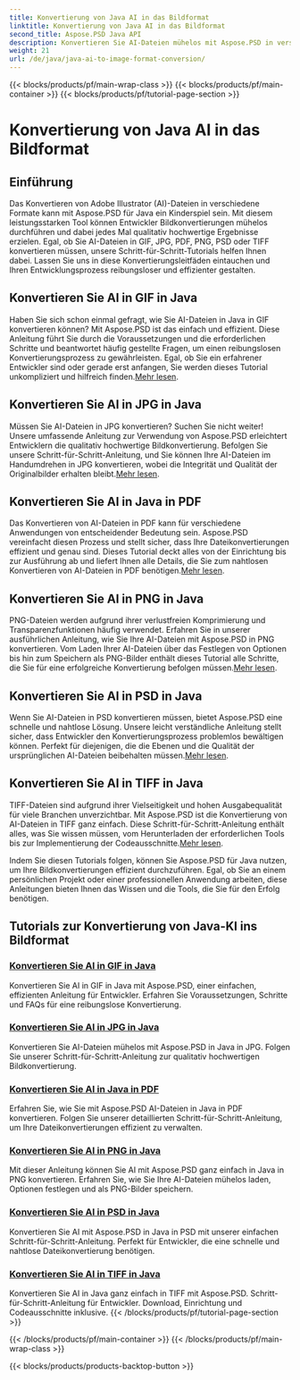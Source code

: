 ```yaml
---
title: Konvertierung von Java AI in das Bildformat
linktitle: Konvertierung von Java AI in das Bildformat
second_title: Aspose.PSD Java API
description: Konvertieren Sie AI-Dateien mühelos mit Aspose.PSD in verschiedene Formate in Java. Folgen Sie unseren umfassenden Anleitungen für nahtlose, qualitativ hochwertige Bildkonvertierungen.
weight: 21
url: /de/java/java-ai-to-image-format-conversion/
---
```


{{< blocks/products/pf/main-wrap-class >}}
{{< blocks/products/pf/main-container >}}
{{< blocks/products/pf/tutorial-page-section >}}

# Konvertierung von Java AI in das Bildformat


## Einführung

Das Konvertieren von Adobe Illustrator (AI)-Dateien in verschiedene Formate kann mit Aspose.PSD für Java ein Kinderspiel sein. Mit diesem leistungsstarken Tool können Entwickler Bildkonvertierungen mühelos durchführen und dabei jedes Mal qualitativ hochwertige Ergebnisse erzielen. Egal, ob Sie AI-Dateien in GIF, JPG, PDF, PNG, PSD oder TIFF konvertieren müssen, unsere Schritt-für-Schritt-Tutorials helfen Ihnen dabei. Lassen Sie uns in diese Konvertierungsleitfäden eintauchen und Ihren Entwicklungsprozess reibungsloser und effizienter gestalten.

## Konvertieren Sie AI in GIF in Java
 Haben Sie sich schon einmal gefragt, wie Sie AI-Dateien in Java in GIF konvertieren können? Mit Aspose.PSD ist das einfach und effizient. Diese Anleitung führt Sie durch die Voraussetzungen und die erforderlichen Schritte und beantwortet häufig gestellte Fragen, um einen reibungslosen Konvertierungsprozess zu gewährleisten. Egal, ob Sie ein erfahrener Entwickler sind oder gerade erst anfangen, Sie werden dieses Tutorial unkompliziert und hilfreich finden.[Mehr lesen](./convert-ai-to-gif/).

## Konvertieren Sie AI in JPG in Java
Müssen Sie AI-Dateien in JPG konvertieren? Suchen Sie nicht weiter! Unsere umfassende Anleitung zur Verwendung von Aspose.PSD erleichtert Entwicklern die qualitativ hochwertige Bildkonvertierung. Befolgen Sie unsere Schritt-für-Schritt-Anleitung, und Sie können Ihre AI-Dateien im Handumdrehen in JPG konvertieren, wobei die Integrität und Qualität der Originalbilder erhalten bleibt.[Mehr lesen](./convert-ai-to-jpg/).

## Konvertieren Sie AI in Java in PDF
 Das Konvertieren von AI-Dateien in PDF kann für verschiedene Anwendungen von entscheidender Bedeutung sein. Aspose.PSD vereinfacht diesen Prozess und stellt sicher, dass Ihre Dateikonvertierungen effizient und genau sind. Dieses Tutorial deckt alles von der Einrichtung bis zur Ausführung ab und liefert Ihnen alle Details, die Sie zum nahtlosen Konvertieren von AI-Dateien in PDF benötigen.[Mehr lesen](./convert-ai-to-pdf/).

## Konvertieren Sie AI in PNG in Java
PNG-Dateien werden aufgrund ihrer verlustfreien Komprimierung und Transparenzfunktionen häufig verwendet. Erfahren Sie in unserer ausführlichen Anleitung, wie Sie Ihre AI-Dateien mit Aspose.PSD in PNG konvertieren. Vom Laden Ihrer AI-Dateien über das Festlegen von Optionen bis hin zum Speichern als PNG-Bilder enthält dieses Tutorial alle Schritte, die Sie für eine erfolgreiche Konvertierung befolgen müssen.[Mehr lesen](./convert-ai-to-png/).

## Konvertieren Sie AI in PSD in Java
 Wenn Sie AI-Dateien in PSD konvertieren müssen, bietet Aspose.PSD eine schnelle und nahtlose Lösung. Unsere leicht verständliche Anleitung stellt sicher, dass Entwickler den Konvertierungsprozess problemlos bewältigen können. Perfekt für diejenigen, die die Ebenen und die Qualität der ursprünglichen AI-Dateien beibehalten müssen.[Mehr lesen](./convert-ai-to-psd/).

## Konvertieren Sie AI in TIFF in Java
 TIFF-Dateien sind aufgrund ihrer Vielseitigkeit und hohen Ausgabequalität für viele Branchen unverzichtbar. Mit Aspose.PSD ist die Konvertierung von AI-Dateien in TIFF ganz einfach. Diese Schritt-für-Schritt-Anleitung enthält alles, was Sie wissen müssen, vom Herunterladen der erforderlichen Tools bis zur Implementierung der Codeausschnitte.[Mehr lesen](./convert-ai-to-tiff/).

Indem Sie diesen Tutorials folgen, können Sie Aspose.PSD für Java nutzen, um Ihre Bildkonvertierungen effizient durchzuführen. Egal, ob Sie an einem persönlichen Projekt oder einer professionellen Anwendung arbeiten, diese Anleitungen bieten Ihnen das Wissen und die Tools, die Sie für den Erfolg benötigen.

## Tutorials zur Konvertierung von Java-KI ins Bildformat
### [Konvertieren Sie AI in GIF in Java](./convert-ai-to-gif/)
Konvertieren Sie AI in GIF in Java mit Aspose.PSD, einer einfachen, effizienten Anleitung für Entwickler. Erfahren Sie Voraussetzungen, Schritte und FAQs für eine reibungslose Konvertierung.
### [Konvertieren Sie AI in JPG in Java](./convert-ai-to-jpg/)
Konvertieren Sie AI-Dateien mühelos mit Aspose.PSD in Java in JPG. Folgen Sie unserer Schritt-für-Schritt-Anleitung zur qualitativ hochwertigen Bildkonvertierung.
### [Konvertieren Sie AI in Java in PDF](./convert-ai-to-pdf/)
Erfahren Sie, wie Sie mit Aspose.PSD AI-Dateien in Java in PDF konvertieren. Folgen Sie unserer detaillierten Schritt-für-Schritt-Anleitung, um Ihre Dateikonvertierungen effizient zu verwalten.
### [Konvertieren Sie AI in PNG in Java](./convert-ai-to-png/)
Mit dieser Anleitung können Sie AI mit Aspose.PSD ganz einfach in Java in PNG konvertieren. Erfahren Sie, wie Sie Ihre AI-Dateien mühelos laden, Optionen festlegen und als PNG-Bilder speichern.
### [Konvertieren Sie AI in PSD in Java](./convert-ai-to-psd/)
Konvertieren Sie AI mit Aspose.PSD in Java in PSD mit unserer einfachen Schritt-für-Schritt-Anleitung. Perfekt für Entwickler, die eine schnelle und nahtlose Dateikonvertierung benötigen.
### [Konvertieren Sie AI in TIFF in Java](./convert-ai-to-tiff/)
Konvertieren Sie AI in Java ganz einfach in TIFF mit Aspose.PSD. Schritt-für-Schritt-Anleitung für Entwickler. Download, Einrichtung und Codeausschnitte inklusive.
{{< /blocks/products/pf/tutorial-page-section >}}

{{< /blocks/products/pf/main-container >}}
{{< /blocks/products/pf/main-wrap-class >}}

{{< blocks/products/products-backtop-button >}}
